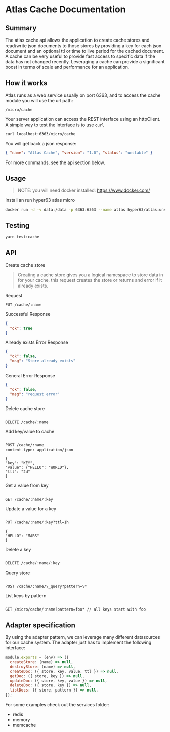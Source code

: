 # Atlas Cache Documentation

## Summary

The atlas cache api allows the application to create cache stores and read/write json documents to those stores by providing a key for each json document and an optional ttl or time to live period for the cached document. A cache can be very useful to provide fast access to specific data if the data has not changed recently. Leveraging a cache can provide a significant boost in terms of scale and performance for an application.

## How it works

Atlas runs as a web service usually on port 6363, and to access the cache module you will use the url path:

`/micro/cache`

Your server application can access the REST interface using an httpClient. A simple way to test the interface is to use `curl`

```sh
curl localhost:6363/micro/cache
```

You will get back a json response:

```json
{ "name": "Atlas Cache", "version": "1.0", "status": "unstable" }
```

For more commands, see the api section below.

## Usage

> NOTE: you will need docker installed: https://www.docker.com/

Install an run hyper63 atlas micro

```sh
docker run -d -v data:/data -p 6363:6363 --name atlas hyper63/atlas:unstable
```

## Testing

```sh
yarn test:cache
```

## API

Create cache store

> Creating a cache store gives you a logical namespace to store data in for your cache,
> this request creates the store or returns and error if it already exists.

Request

```
PUT /cache/:name
```

Successful Response

```json
{
  "ok": true
}
```

Already exists Error Response

```json
{
  "ok": false,
  "msg": "Store already exists"
}
```

General Error Response

```json
{
  "ok": false,
  "msg": "request error"
}
```

Delete cache store

```

DELETE /cache/:name

```

Add key/value to cache

```

POST /cache/:name
content-type: application/json

{
"key": "KEY",
"value": {"HELLO": "WORLD"},
"ttl": "2d"
}

```

Get a value from key

```

GET /cache/:name/:key

```

Update a value for a key

```

PUT /cache/:name/:key?ttl=1h

{
"HELLO": "MARS"
}

```

Delete a key

```

DELETE /cache/:name/:key

```

Query store

```

POST /cache/:name/\_query?pattern=\*

```

List keys by pattern

```

GET /micro/cache/:name?pattern=foo* // all keys start with foo

```

## Adapter specification

By using the adapter pattern, we can leverage many different datasources for our cache system. The adapter just has to implement the following interface:

```js
module.exports = (env) => ({
  createStore: (name) => null,
  destroyStore: (name) => null,
  createDoc: ({ store, key, value, ttl }) => null,
  getDoc: ({ store, key }) => null,
  updateDoc: ({ store, key, value }) => null,
  deleteDoc: ({ store, key }) => null,
  listDocs: ({ store, pattern }) => null,
});
```

For some examples check out the services folder:

- redis
- memory
- memcache
